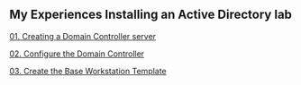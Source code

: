 ## My Experiences Installing an Active Directory lab

[01. Creating a Domain Controller server](/domain_controller/README.md)

[02. Configure the Domain Controller](/configure_server/README.md)

[03. Create the Base Workstation Template](/base_workstation/README.md)

